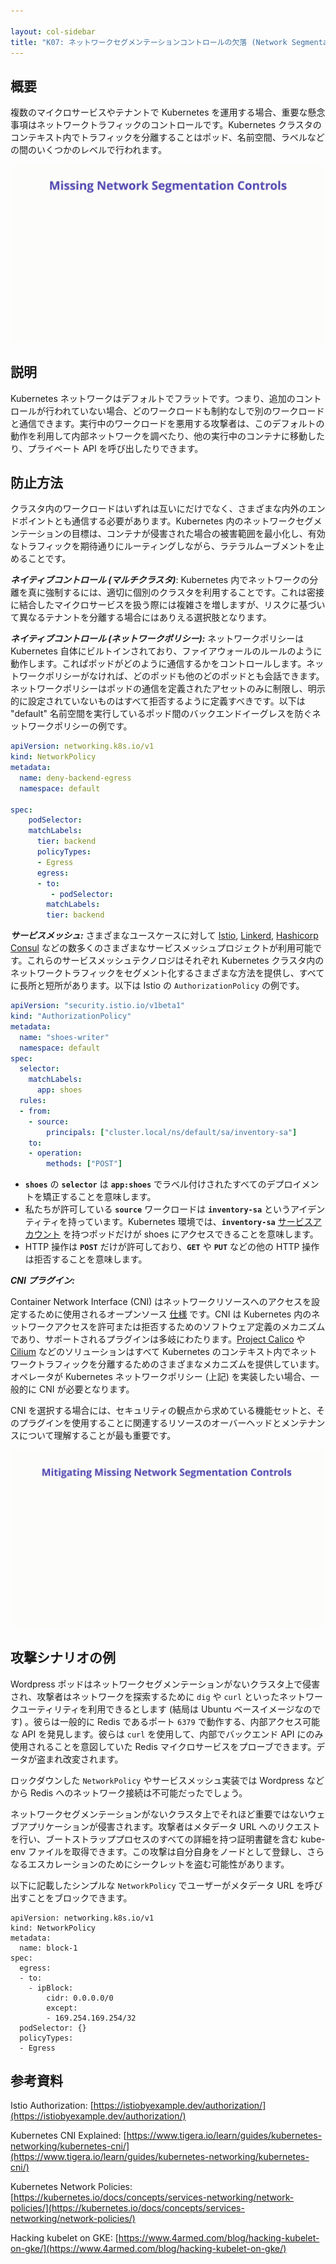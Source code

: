 ```yaml
---

layout: col-sidebar
title: "K07: ネットワークセグメンテーションコントロールの欠落 (Network Segmentation)"
---
```


## 概要
複数のマイクロサービスやテナントで Kubernetes を運用する場合、重要な懸念事項はネットワークトラフィックのコントロールです。Kubernetes クラスタのコンテキスト内でトラフィックを分離することはポッド、名前空間、ラベルなどの間のいくつかのレベルで行われます。

![Network Segmentation - Illustration](../../../assets/images/K07-2022.gif)

## 説明

Kubernetes ネットワークはデフォルトでフラットです。つまり、追加のコントロールが行われていない場合、どのワークロードも制約なしで別のワークロードと通信できます。実行中のワークロードを悪用する攻撃者は、このデフォルトの動作を利用して内部ネットワークを調べたり、他の実行中のコンテナに移動したり、プライベート API を呼び出したりできます。

## 防止方法
クラスタ内のワークロードはいずれは互いにだけでなく、さまざまな内外のエンドポイントとも通信する必要があります。Kubernetes 内のネットワークセグメンテーションの目標は、コンテナが侵害された場合の被害範囲を最小化し、有効なトラフィックを期待通りにルーティングしながら、ラテラルムーブメントを止めることです。

***ネイティブコントロール (マルチクラスタ)***: Kubernetes 内でネットワークの分離を真に強制するには、適切に個別のクラスタを利用することです。これは密接に結合したマイクロサービスを扱う際には複雑さを増しますが、リスクに基づいて異なるテナントを分離する場合にはありえる選択肢となります。

***ネイティブコントロール (ネットワークポリシー):*** ネットワークポリシーは Kubernetes 自体にビルトインされており、ファイアウォールのルールのように動作します。これぱポッドがどのように通信するかをコントロールします。ネットワークポリシーがなければ、どのポッドも他のどのポッドとも会話できます。ネットワークポリシーはポッドの通信を定義されたアセットのみに制限し、明示的に設定されていないものはすべて拒否するように定義すべきです。以下は "default" 名前空間を実行しているポッド間のバックエンドイーグレスを防ぐネットワークポリシーの例です。

```yaml
apiVersion: networking.k8s.io/v1
kind: NetworkPolicy
metadata:
  name: deny-backend-egress
  namespace: default

spec:
    podSelector:
    matchLabels:
      tier: backend
      policyTypes:
      - Egress
      egress:
      - to:
         - podSelector:
        matchLabels:
        tier: backend
```

***サービスメッシュ:*** さまざまなユースケースに対して [Istio](https://istio.io/), [Linkerd](https://linkerd.io/), [Hashicorp Consul](https://www.consul.io/docs/k8s) などの数多くのさまざまなサービスメッシュプロジェクトが利用可能です。これらのサービスメッシュテクノロジはそれぞれ Kubernetes クラスタ内のネットワークトラフィックをセグメント化するさまざまな方法を提供し、すべてに長所と短所があります。以下は Istio の `AuthorizationPolicy` の例です。

```yaml
apiVersion: "security.istio.io/v1beta1"
kind: "AuthorizationPolicy"
metadata:
  name: "shoes-writer"
  namespace: default
spec:
  selector:
    matchLabels:
      app: shoes
  rules:
  - from:
    - source:
        principals: ["cluster.local/ns/default/sa/inventory-sa"]
    to:
    - operation:
        methods: ["POST"]
```

- **`shoes`** の **`selector`** は **`app:shoes`** でラベル付けされたすべてのデプロイメントを矯正することを意味します。
- 私たちが許可している **`source`** ワークロードは **`inventory-sa`** というアイデンティティを持っています。Kubernetes 環境では、**`inventory-sa`** [サービスアカウント](https://kubernetes.io/docs/tasks/configure-pod-container/configure-service-account/) を持つポッドだけが shoes にアクセスできることを意味します。
- HTTP 操作は **`POST`** だけが許可しており、**`GET`** や **`PUT`** などの他の HTTP 操作は拒否することを意味します。

***CNI プラグイン:***

Container Network Interface (CNI) はネットワークリソースへのアクセスを設定するために使用されるオープンソース [仕様](http://github.com/containernetworking/cni) です。CNI は Kubernetes 内のネットワークアクセスを許可または拒否するためのソフトウェア定義のメカニズムであり、サポートされるプラグインは多岐にわたります。[Project Calico](https://www.tigera.io/project-calico/) や [Cilium](https://cilium.io/) などのソリューションはすべて Kubernetes のコンテキスト内でネットワークトラフィックを分離するためのさまざまなメカニズムを提供しています。オペレータが Kubernetes ネットワークポリシー (上記) を実装したい場合、一般的に CNI が必要となります。

CNI を選択する場合には、セキュリティの観点から求めている機能セットと、そのプラグインを使用することに関連するリソースのオーバーヘッドとメンテナンスについて理解することが最も重要です。

![Network Segmentation - Mitigation](../../../assets/images/K07-2022-mitigation.gif)

## 攻撃シナリオの例

Wordpress ポッドはネットワークセグメンテーションがないクラスタ上で侵害され、攻撃者はネットワークを探索するために `dig` や `curl` といったネットワークユーティリティを利用できるとします  (結局は Ubuntu ベースイメージなのです)  。彼らは一般的に Redis であるポート `6379` で動作する、内部アクセス可能な API を発見します。彼らは `curl` を使用して、内部でバックエンド API にのみ使用されることを意図していた Redis マイクロサービスをプローブできます。データが盗まれ改変されます。

ロックダウンした `NetworkPolicy` やサービスメッシュ実装では Wordpress などから Redis へのネットワーク接続は不可能だったでしょう。

ネットワークセグメンテーションがないクラスタ上でそれほど重要ではないウェブアプリケーションが侵害されます。攻撃者はメタデータ URL へのリクエストを行い、ブートストラッププロセスのすべての詳細を持つ証明書鍵を含む kube-env ファイルを取得できます。この攻撃は自分自身をノードとして登録し、さらなるエスカレーションのためにシークレットを盗む可能性があります。

以下に記載したシンプルな `NetworkPolicy` でユーザーがメタデータ URL を呼び出すことをブロックできます。

```
apiVersion: networking.k8s.io/v1
kind: NetworkPolicy
metadata:
  name: block-1
spec:
  egress:
  - to:
    - ipBlock:
        cidr: 0.0.0.0/0
        except:
        - 169.254.169.254/32
  podSelector: {}
  policyTypes:
  - Egress
```

## 参考資料

Istio Authorization: [https://istiobyexample.dev/authorization/](https://istiobyexample.dev/authorization/)

Kubernetes CNI Explained: [https://www.tigera.io/learn/guides/kubernetes-networking/kubernetes-cni/](https://www.tigera.io/learn/guides/kubernetes-networking/kubernetes-cni/)

Kubernetes Network Policies: [https://kubernetes.io/docs/concepts/services-networking/network-policies/](https://kubernetes.io/docs/concepts/services-networking/network-policies/)

Hacking kubelet on GKE: [https://www.4armed.com/blog/hacking-kubelet-on-gke/](https://www.4armed.com/blog/hacking-kubelet-on-gke/)
